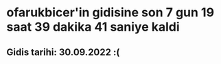# ofarukbicer'in gidisine son 7 gun 19 saat 39 dakika 41 saniye kaldi

## Gidis tarihi: 30.09.2022 :(